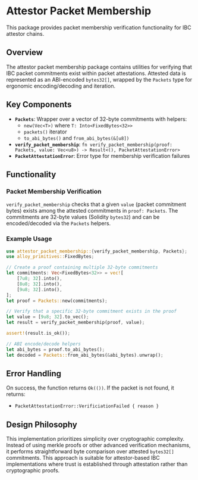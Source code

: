 # Attestor Packet Membership

This package provides packet membership verification functionality for IBC attestor chains.

## Overview

The attestor packet membership package contains utilities for verifying that IBC packet commitments exist within packet attestations. Attested data is represented as an ABI-encoded `bytes32[]`, wrapped by the `Packets` type for ergonomic encoding/decoding and iteration.

## Key Components

- **`Packets`**: Wrapper over a vector of 32-byte commitments with helpers:
  - `new(Vec<T>)` where `T: Into<FixedBytes<32>>`
  - `packets()` iterator
  - `to_abi_bytes()` and `from_abi_bytes(&[u8])`
- **`verify_packet_membership`**: `fn verify_packet_membership(proof: Packets, value: Vec<u8>) -> Result<(), PacketAttestationError>`
- **`PacketAttestationError`**: Error type for membership verification failures

## Functionality

### Packet Membership Verification

`verify_packet_membership` checks that a given `value` (packet commitment bytes) exists among the attested commitments in `proof: Packets`. The commitments are 32-byte values (Solidity `bytes32`) and can be encoded/decoded via the `Packets` helpers.

### Example Usage

```rust
use attestor_packet_membership::{verify_packet_membership, Packets};
use alloy_primitives::FixedBytes;

// Create a proof containing multiple 32-byte commitments
let commitments: Vec<FixedBytes<32>> = vec![
    [7u8; 32].into(),
    [8u8; 32].into(),
    [9u8; 32].into(),
];
let proof = Packets::new(commitments);

// Verify that a specific 32-byte commitment exists in the proof
let value = [9u8; 32].to_vec();
let result = verify_packet_membership(proof, value);

assert!(result.is_ok());

// ABI encode/decode helpers
let abi_bytes = proof.to_abi_bytes();
let decoded = Packets::from_abi_bytes(&abi_bytes).unwrap();
```

## Error Handling

On success, the function returns `Ok(())`. If the packet is not found, it returns:

- `PacketAttestationError::VerificiationFailed { reason }`

## Design Philosophy

This implementation prioritizes simplicity over cryptographic complexity. Instead of using merkle proofs or other advanced verification mechanisms, it performs straightforward byte comparison over attested `bytes32[]` commitments. This approach is suitable for attestor-based IBC implementations where trust is established through attestation rather than cryptographic proofs.
